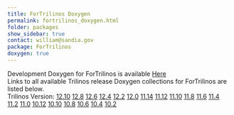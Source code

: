 ```yaml
---
title: ForTrilinos Doxygen
permalink: fortrilinos_doxygen.html
folder: packages
show_sidebar: true
contact: william@sandia.gov
package: ForTrilinos
doxygen: true
---
```


Development Doxygen for ForTrilinos is available [Here](http://trilinos.org/docs/dev/packages/ForTrilinos/doc/html/index.html)  
Links to all available Trilinos release Doxygen collections for ForTrilinos are listed below.  
Trilinos Version: [12.10](http://trilinos.org/docs/r12.10/packages/ForTrilinos/doc/html/index.html) [12.8](http://trilinos.org/docs/r12.8/packages/ForTrilinos/doc/html/index.html) [12.6](http://trilinos.org/docs/r12.6/packages/ForTrilinos/doc/html/index.html) [12.4](http://trilinos.org/docs/r12.4/packages/ForTrilinos/doc/html/index.html) [12.2](http://trilinos.org/docs/r12.2/packages/ForTrilinos/doc/html/index.html) [12.0](http://trilinos.org/docs/r12.0/packages/ForTrilinos/doc/html/index.html) [11.14](http://trilinos.org/docs/r11.14/packages/ForTrilinos/doc/html/index.html) [11.12](http://trilinos.org/docs/r11.12/packages/ForTrilinos/doc/html/index.html) [11.10](http://trilinos.org/docs/r11.10/packages/ForTrilinos/doc/html/index.html) [11.8](http://trilinos.org/docs/r11.8/packages/ForTrilinos/doc/html/index.html) [11.6](http://trilinos.org/docs/r11.6/packages/ForTrilinos/doc/html/index.html) [11.4](http://trilinos.org/docs/r11.4/packages/ForTrilinos/doc/html/index.html) [11.2](http://trilinos.org/docs/r11.2/packages/ForTrilinos/doc/html/index.html) [11.0](http://trilinos.org/docs/r11.0/packages/ForTrilinos/doc/html/index.html) [10.12](http://trilinos.org/docs/r10.12/packages/ForTrilinos/doc/html/index.html) [10.10](http://trilinos.org/docs/r10.10/packages/ForTrilinos/doc/html/index.html) [10.8](http://trilinos.org/docs/r10.8/packages/ForTrilinos/doc/html/index.html) [10.6](http://trilinos.org/docs/r10.6/packages/ForTrilinos/doc/html/index.html) [10.4](http://trilinos.org/docs/r10.4/packages/ForTrilinos/doc/html/index.html) [10.2](http://trilinos.org/docs/r10.2/packages/ForTrilinos/doc/html/index.html)
